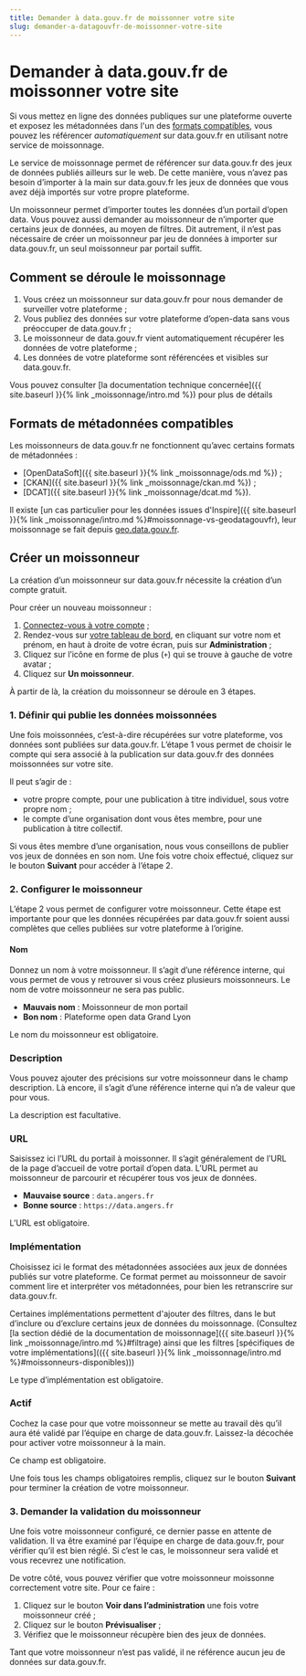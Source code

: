 ```yaml
---
title: Demander à data.gouv.fr de moissonner votre site
slug: demander-a-datagouvfr-de-moissonner-votre-site
---
```


# Demander à data.gouv.fr de moissonner votre site

Si vous mettez en ligne des données publiques sur une plateforme ouverte et exposez les métadonnées dans l'un des [formats compatibles](#formats-de-métadonnées-compatibles), vous pouvez les référencer _automatiquement_ sur data.gouv.fr en utilisant notre service de moissonnage.

Le service de moissonnage permet de référencer sur data.gouv.fr des jeux de données publiés ailleurs sur le web. De cette manière, vous n’avez pas besoin d’importer à la main sur data.gouv.fr les jeux de données que vous avez déjà importés sur votre propre plateforme.

Un moissonneur permet d’importer toutes les données d’un portail d’open data. Vous pouvez aussi demander au moissonneur de n’importer que certains jeux de données, au moyen de filtres. Dit autrement, il n’est pas nécessaire de créer un moissonneur par jeu de données à importer sur data.gouv.fr, un seul moissonneur par portail suffit.

## Comment se déroule le moissonnage

1. Vous créez un moissonneur sur data.gouv.fr pour nous demander de surveiller votre plateforme ;
2. Vous publiez des données sur votre plateforme d’open-data sans vous préoccuper de data.gouv.fr ;
3. Le moissonneur de data.gouv.fr vient automatiquement récupérer les données de votre plateforme ;
4. Les données de votre plateforme sont référencées et visibles sur data.gouv.fr.

Vous pouvez consulter [la documentation technique concernée]({{ site.baseurl }}{% link _moissonnage/intro.md %}) pour plus de détails

## Formats de métadonnées compatibles

Les moissonneurs de data.gouv.fr ne fonctionnent qu’avec certains formats de métadonnées :

- [OpenDataSoft]({{ site.baseurl }}{% link _moissonnage/ods.md %}) ;
- [CKAN]({{ site.baseurl }}{% link _moissonnage/ckan.md %}) ;
- [DCAT]({{ site.baseurl }}{% link _moissonnage/dcat.md %}).

Il existe [un cas particulier pour les données issues d'Inspire]({{ site.baseurl }}{% link _moissonnage/intro.md %}#moissonnage-vs-geodatagouvfr), leur moissonnage se fait depuis [geo.data.gouv.fr](https://geo.data.gouv.fr).

## Créer un moissonneur

La création d’un moissonneur sur data.gouv.fr nécessite la création d’un compte gratuit.

Pour créer un nouveau moissonneur :

1. [Connectez-vous à votre compte](https://www.data.gouv.fr/fr/login) ;
2. Rendez-vous sur [votre tableau de bord](https://www.data.gouv.fr/fr/admin/), en cliquant sur votre nom et prénom, en haut à droite de votre écran, puis sur **Administration** ;
3. Cliquez sur l’icône en forme de plus (`+`) qui se trouve à gauche de votre avatar ;
4. Cliquez sur **Un moissonneur**.

À partir de là, la création du moissonneur se déroule en 3 étapes.

### 1. Définir qui publie les données moissonnées

Une fois moissonnées, c’est-à-dire récupérées sur votre plateforme, vos données sont publiées sur data.gouv.fr. L’étape 1 vous permet de choisir le compte qui sera associé à la publication sur data.gouv.fr des données moissonnées sur votre site.

Il peut s’agir de :

- votre propre compte, pour une publication à titre individuel, sous votre propre nom ;
- le compte d’une organisation dont vous êtes membre, pour une publication à titre collectif.

Si vous êtes membre d’une organisation, nous vous conseillons de publier vos jeux de données en son nom. Une fois votre choix effectué, cliquez sur le bouton **Suivant** pour accéder à l’étape 2.

### 2. Configurer le moissonneur

L’étape 2 vous permet de configurer votre moissonneur. Cette étape est importante pour que les données récupérées par data.gouv.fr soient aussi complètes que celles publiées sur votre plateforme à l’origine.

#### Nom

Donnez un nom à votre moissonneur. Il s’agit d’une référence interne, qui vous permet de vous y retrouver si vous créez plusieurs moissonneurs. Le nom de votre moissonneur ne sera pas public.

- **Mauvais nom** : Moissonneur de mon portail
- **Bon nom** : Plateforme open data Grand Lyon

Le nom du moissonneur est obligatoire.

### Description

Vous pouvez ajouter des précisions sur votre moissonneur dans le champ description. Là encore, il s’agit d’une référence interne qui n’a de valeur que pour vous.

La description est facultative.

### URL

Saisissez ici l’URL du portail à moissonner. Il s’agit généralement de l’URL de la page d’accueil de votre portail d’open data. L’URL permet au moissonneur de parcourir et récupérer tous vos jeux de données.

- **Mauvaise source** : `data.angers.fr`
- **Bonne source** : `https://data.angers.fr`

L’URL est obligatoire.

### Implémentation

Choisissez ici le format des métadonnées associées aux jeux de données publiés sur votre plateforme. Ce format permet au moissonneur de savoir comment lire et interpréter vos métadonnées, pour bien les retranscrire sur data.gouv.fr.

Certaines implémentations permettent d'ajouter des filtres, dans le but d’inclure ou d’exclure certains jeux de données du moissonnage. (Consultez [la section dédié de la documentation de moissonnage]({{ site.baseurl }}{% link _moissonnage/intro.md %}#filtrage) ainsi que les filtres [spécifiques de votre implémentations](({{ site.baseurl }}{% link _moissonnage/intro.md %}#moissonneurs-disponibles)))

Le type d’implémentation est obligatoire.

### Actif

Cochez la case pour que votre moissonneur se mette au travail dès qu’il aura été validé par l’équipe en charge de data.gouv.fr. Laissez-la décochée pour activer votre moissonneur à la main.

Ce champ est obligatoire.

Une fois tous les champs obligatoires remplis, cliquez sur le bouton **Suivant** pour terminer la création de votre moissonneur.

### 3. Demander la validation du moissonneur

Une fois votre moissonneur configuré, ce dernier passe en attente de validation. Il va être examiné par l’équipe en charge de data.gouv.fr, pour vérifier qu’il est bien réglé. Si c’est le cas, le moissonneur sera validé et vous recevrez une notification.

De votre côté, vous pouvez vérifier que votre moissonneur moissonne correctement votre site. Pour ce faire :

1. Cliquez sur le bouton **Voir dans l’administration** une fois votre moissonneur créé ;
2. Cliquez sur le bouton **Prévisualiser** ;
3. Vérifiez que le moissonneur récupère bien des jeux de données.

Tant que votre moissonneur n’est pas validé, il ne référence aucun jeu de données sur data.gouv.fr.
